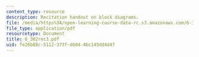 ```yaml
---
content_type: resource
description: Recitation handout on block diagrams.
file: /media/https%3A/open-learning-course-data-rc.s3.amazonaws.com/6-302-feedback-systems-spring-2007/fe26b88c5112377fd6044bc145dd4d47_6_302rec3.pdf
file_type: application/pdf
resourcetype: Document
title: 6_302rec3.pdf
uid: fe26b88c-5112-377f-d604-4bc145dd4d47
---
```


